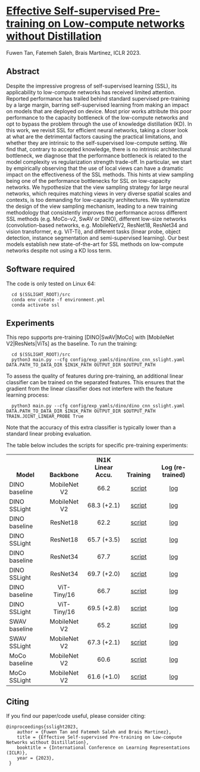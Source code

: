 # [Effective Self-supervised Pre-training on Low-compute networks without Distillation](https://arxiv.org/abs/2210.02808)
Fuwen Tan, Fatemeh Saleh, Brais Martinez, ICLR 2023.

## Abstract
Despite the impressive progress of self-supervised learning (SSL), its applicability to low-compute networks has received limited attention. Reported performance has trailed behind standard supervised pre-training by a large margin, barring self-supervised learning from making an impact on models that are deployed on device. Most prior works attribute this poor performance to the capacity bottleneck of the low-compute networks and opt to bypass the problem through the use of knowledge distillation (KD). In this work, we revisit SSL for efficient neural networks, taking a closer look at what are the detrimental factors causing the practical limitations, and whether they are intrinsic to the self-supervised low-compute setting. We find that, contrary to accepted knowledge, there is no intrinsic architectural bottleneck, we diagnose that the performance bottleneck is related to the model complexity vs regularization strength trade-off. In particular, we start by empirically observing that the use of local views can have a dramatic impact on the effectiveness of the SSL methods. This hints at view sampling being one of the performance bottlenecks for SSL on low-capacity networks. We hypothesize that the view sampling strategy for large neural networks, which requires matching views in very diverse spatial scales and contexts, is too demanding for low-capacity architectures. We systematize the design of the view sampling mechanism, leading to a new training methodology that consistently improves the performance across different SSL methods (e.g. MoCo-v2, SwAV or DINO), different low-size networks (convolution-based networks, e.g. MobileNetV2, ResNet18, ResNet34 and vision transformer, e.g. ViT-Ti), and different tasks (linear probe, object detection, instance segmentation and semi-supervised learning). Our best models establish new state-of-the-art for SSL methods on low-compute networks despite not using a KD loss term.

## Software required
The code is only tested on Linux 64:

```
  cd $(SSLIGHT_ROOT)/src
  conda env create -f environment.yml
  conda activate ssl
```

## Experiments

This repo supports pre-training [DINO|SwAV|MoCo] with [MobileNet V2|ResNets|ViTs] as the baseline. To run the training:

```
  cd $(SSLIGHT_ROOT)/src
  python3 main.py --cfg config/exp_yamls/dino/dino_cnn_sslight.yaml DATA.PATH_TO_DATA_DIR $IN1K_PATH OUTPUT_DIR $OUTPUT_PATH
```

To assess the quality of features during pre-training, an additional linear classifier can be trained on the separated features. This ensures that the gradient from the linear classifier does not interfere with the feature learning process:

```
  python3 main.py --cfg config/exp_yamls/dino/dino_cnn_sslight.yaml DATA.PATH_TO_DATA_DIR $IN1K_PATH OUTPUT_DIR $OUTPUT_PATH TRAIN.JOINT_LINEAR_PROBE True
```

Note that the accuracy of this extra classifier is typically lower than a standard linear probing evaluation.

The table below includes the scripts for specific pre-training experiments:


<table><tbody>
<!-- START TABLE -->
<!-- TABLE HEADER -->
<th valign="bottom">Model</th>
<th valign="bottom">Backbone</th>
<th valign="bottom">IN1K Linear Accu.</th>
<th valign="bottom">Training</th>  
<th valign="bottom">Log (re-trained)</th>
<!-- TABLE BODY -->
<tr>
      <td align="left">DINO baseline</td>
      <td align="center">MobileNet V2</td>
      <td align="center">66.2</td>
      <td align="center"><a href=src/experiments/dino/mnv2/baseline.sh>script</a></td>
      <td align="center"><a href=src/experiments/dino/mnv2/baseline.log>log</a></td>
</tr>
<tr>
      <td align="left">DINO SSLight</td>
      <td align="center">MobileNet V2</td>
      <td align="center">68.3 (+2.1)</td>
      <td align="center"><a href=src/experiments/dino/mnv2/sslight.sh>script</a></td>
      <td align="center"><a href=src/experiments/dino/mnv2/sslight.log>log</a></td>
</tr>
<tr>
      <td align="left">DINO baseline</td>
      <td align="center">ResNet18</td>
      <td align="center">62.2</td>
      <td align="center"><a href=src/experiments/dino/resnet18/baseline.sh>script</a></td>
      <td align="center"><a href=src/experiments/dino/resnet18/baseline.log>log</a></td>
</tr>
<tr>
      <td align="left">DINO SSLight</td>
      <td align="center">ResNet18</td>
      <td align="center">65.7 (+3.5)</td>
      <td align="center"><a href=src/experiments/dino/resnet18/sslight.sh>script</a></td>
      <td align="center"><a href=src/experiments/dino/resnet18/sslight.log>log</a></td>
</tr>
<tr>
      <td align="left">DINO baseline</td>
      <td align="center">ResNet34</td>
      <td align="center">67.7</td>
      <td align="center"><a href=src/experiments/dino/resnet34/baseline.sh>script</a></td>
      <td align="center"><a href=src/experiments/dino/resnet34/baseline.log>log</a></td>
</tr>
<tr>
      <td align="left">DINO SSLight</td>
      <td align="center">ResNet34</td>
      <td align="center">69.7 (+2.0)</td>
      <td align="center"><a href=src/experiments/dino/resnet34/sslight.sh>script</a></td>
      <td align="center"><a href=src/experiments/dino/resnet34/sslight.log>log</a></td>
</tr>
<tr>
      <td align="left">DINO baseline</td>
      <td align="center">ViT-Tiny/16</td>
      <td align="center">66.7</td>
      <td align="center"><a href=src/experiments/dino/vit_tiny_16/baseline.sh>script</a></td>
      <td align="center"><a href=src/experiments/dino/vit_tiny_16/baseline.log>log</a></td>
</tr>
<tr>
      <td align="left">DINO SSLight</td>
      <td align="center">ViT-Tiny/16</td>
      <td align="center">69.5 (+2.8)</td>
      <td align="center"><a href=src/experiments/dino/vit_tiny_16/sslight.sh>script</a></td>
      <td align="center"><a href=src/experiments/dino/vit_tiny_16/sslight.log>log</a></td>
</tr>
<tr>
      <td align="left">SWAV baseline</td>
      <td align="center">MobileNet V2</td>
      <td align="center">65.2</td>
      <td align="center"><a href=src/experiments/swav/mnv2/baseline.sh>script</a></td>
      <td align="center"><a href=src/experiments/swav/mnv2/baseline.log>log</a></td>
</tr>
<tr>
      <td align="left">SWAV SSLight</td>
      <td align="center">MobileNet V2</td>
      <td align="center">67.3 (+2.1)</td>
      <td align="center"><a href=src/experiments/swav/mnv2/sslight.sh>script</a></td>
      <td align="center"><a href=src/experiments/swav/mnv2/sslight.log>log</a></td>
</tr>
<tr>
      <td align="left">MoCo baseline</td>
      <td align="center">MobileNet V2</td>
      <td align="center">60.6 </td>
      <td align="center"><a href=src/experiments/moco/mnv2/baseline.sh>script</a></td>
      <td align="center"><a href=src/experiments/moco/mnv2/baseline.log>log</a></td>
</tr>
<tr>
      <td align="left">MoCo SSLight</td>
      <td align="center">MobileNet V2</td>
      <td align="center">61.6 (+1.0)</td>
      <td align="center"><a href=src/experiments/moco/mnv2/sslight.sh>script</a></td>
      <td align="center"><a href=src/experiments/moco/mnv2/sslight.log>log</a></td>
</tr>
</tbody></table> 

## Citing

If you find our paper/code useful, please consider citing:

    @inproceedings{sslight2023,
        author = {Fuwen Tan and Fatemeh Saleh and Brais Martinez},
        title = {Effective Self-supervised Pre-training on Low-compute Networks without Distillation},
        booktitle = {International Conference on Learning Representations (ICLR)},
        year = {2023},
     }
